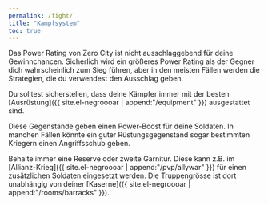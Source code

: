 ```yaml
---
permalink: /fight/
title: "Kampfsystem"
toc: true
---
```


Das Power Rating von Zero City ist nicht ausschlaggebend für deine Gewinnchancen.
Sicherlich wird ein größeres Power Rating als der Gegner dich wahrscheinlich zum Sieg führen, aber in den meisten Fällen werden die Strategien, die du verwendest den Ausschlag geben.

Du solltest sicherstellen, dass deine Kämpfer immer mit der besten [Ausrüstung]({{ site.el-negroooar | append:"/equipment" }}) ausgestattet sind.

Diese Gegenstände geben einen Power-Boost für deine Soldaten. In manchen Fällen könnte ein guter Rüstungsgegenstand sogar bestimmten Kriegern einen Angriffsschub geben.

Behalte immer eine Reserve oder zweite Garnitur. Diese kann z.B. im [Allianz-Krieg]({{ site.el-negroooar | append:"/pvp/allywar" }}) für einen zusätzlichen Soldaten eingesetzt werden. Die Truppengrösse ist dort unabhängig von deiner [Kaserne]({{ site.el-negroooar | append:"/rooms/barracks" }}).
